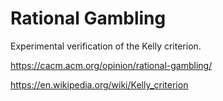 # Rational Gambling

Experimental verification of the Kelly criterion.

https://cacm.acm.org/opinion/rational-gambling/

https://en.wikipedia.org/wiki/Kelly_criterion